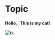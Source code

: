 # Topic

**Hello，This is my cat!**

![tk](https://github.com/chajiuqqq/chajiuqqq.github.io/assets/50012686/c2406b48-9eca-4c3f-a282-6c037db3360a)
